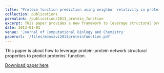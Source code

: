 ```yaml
---
title: "Protein function prediction using neighbor relativity in protein–protein interaction network"
collection: publications
permalink: /publication/2013_protein_function
excerpt: This paper provides a new framework to leverage structural properties of protein-protein interaction networks to perform protein function prediction.
date: 2013-01-01
venue: 'Journal of Computational Biology and Chemistry'
paperurl: '/files/moosavi2013proteinfunction.pdf'
---
```

This paper is about how to leverage protein-protein network structural properties to predict proterins' function. 

[Download paper here](/files/moosavi2013proteinfunction.pdf)


